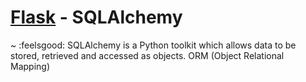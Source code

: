 # [Flask](https://www.tutorialspoint.com/flask/flask_sqlalchemy.htm) - SQLAlchemy
~ :feelsgood: SQLAlchemy is a Python toolkit which allows data to be stored, retrieved and accessed as objects. ORM (Object Relational Mapping)

